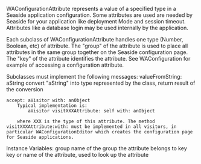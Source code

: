 WAConfigurationAttribute represents a value of a specified type in a Seaside application configuration. Some attributes are used are needed by Seaside for your application like deployment Mode and session timeout. Attributes like a database login may be used internally by the application.  

Each subclass of WAConfigurationAttribute handles one type (Number, Boolean, etc) of attribute. The "group" of the attribute is used to place all attributes in the same group together on the Seaside configuration page. The "key" of the attribute identifies the attribute. See WAConfiguration for example of accessing a configuration attribute. 

Subclasses must implement the following messages:
	valueFromString: aString
		convert "aString" into type represented by the class, return result of the conversion
	
	accept: aVisitor with: anObject
		Typical implementation is:
			aVisitor visitXXXAttribute: self with: anObject

		where XXX is the type of this attribute. The method visitXXXAttribute:with: must be implemented in all visitors, in particular WAConfigurationEditor which creates the configuration page for Seaside applications.

Instance Variables:
	group	<Symbol>	name of the group the attribute belongs to
	key	<Symbol>	key or name of the attribute, used to look up the attribute